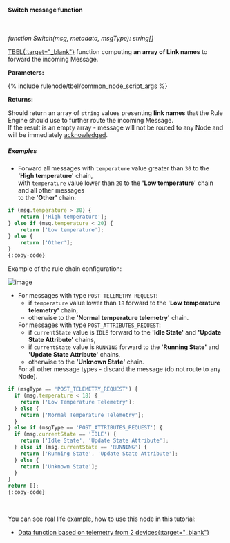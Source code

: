 #### Switch message function

<div class="divider"></div>
<br/>

*function Switch(msg, metadata, msgType): string[]*

[TBEL{:target="_blank"}](${siteBaseUrl}/docs/user-guide/tbel/) function computing **an array of Link names** to forward the incoming Message.

**Parameters:**

{% include rulenode/tbel/common_node_script_args %}

**Returns:**

Should return an array of `string` values presenting **link names** that the Rule Engine should use to further route the incoming Message.<br>
If the result is an empty array - message will not be routed to any Node and will be immediately 
<a href="https://smart.dienquang.com/docs/user-guide/rule-engine-2-0/overview/#message-processing-result" target="_blank">acknowledged</a>.

<div class="divider"></div>

##### Examples

<ul>
<li>
Forward all messages with <code>temperature</code> value greater than <code>30</code> to the <strong>'High temperature'</strong> chain,<br>
with <code>temperature</code> value lower than <code>20</code> to the <strong>'Low temperature'</strong> chain and all other messages<br>
to the <strong>'Other'</strong> chain:
</li>
</ul>

```javascript
if (msg.temperature > 30) {
    return ['High temperature'];
} else if (msg.temperature < 20) {
    return ['Low temperature'];
} else {
    return ['Other'];
}
{:copy-code}
```

Example of the rule chain configuration:

![image](${helpBaseUrl}/help/images/rulenode/examples/switch-node.png)

<ul>
  <li>
    For messages with type <code>POST_TELEMETRY_REQUEST</code>:
      <ul>
        <li>
          if <code>temperature</code> value lower than <code>18</code> forward to the <strong>'Low temperature telemetry'</strong> chain,
        </li>
        <li>
          otherwise to the <strong>'Normal temperature telemetry'</strong> chain.
        </li>
      </ul>
    For messages with type <code>POST_ATTRIBUTES_REQUEST</code>:<br>
      <ul>
        <li>
            if <code>currentState</code> value is <code>IDLE</code> forward to the <strong>'Idle State'</strong> and <strong>'Update State Attribute'</strong> chains,
        </li>
        <li>
            if <code>currentState</code> value is <code>RUNNING</code> forward to the <strong>'Running State'</strong> and <strong>'Update State Attribute'</strong> chains,
        </li>
        <li>
            otherwise to the <strong>'Unknown State'</strong> chain.
        </li>
      </ul>
    For all other message types - discard the message (do not route to any Node).
  </li>
</ul>

```javascript
if (msgType == 'POST_TELEMETRY_REQUEST') {
  if (msg.temperature < 18) {
    return ['Low Temperature Telemetry'];
  } else {
    return ['Normal Temperature Telemetry'];
  }
} else if (msgType == 'POST_ATTRIBUTES_REQUEST') {
  if (msg.currentState == 'IDLE') {
    return ['Idle State', 'Update State Attribute'];
  } else if (msg.currentState == 'RUNNING') {
    return ['Running State', 'Update State Attribute'];
  } else {
    return ['Unknown State'];
  }
}
return [];
{:copy-code}
```

<br>

You can see real life example, how to use this node in this tutorial:

- [Data function based on telemetry from 2 devices{:target="_blank"}](${siteBaseUrl}/docs/user-guide/rule-engine-2-0/tutorials/function-based-on-telemetry-from-two-devices#delta-temperature-rule-chain)

<br>
<br>
